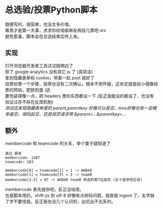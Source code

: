 # 总选验/投票Python脚本  
随便写的，很简单，也没太多价值。  
筹票才是第一大事，求求你给咱家麻友再投几票吧 orz  
避免惹事，脚本会在总选结束后传上来。  

## 实现  
打开浏览器开发者工具试试就明白了  
除了 google analytics 没有其它 js 了 (真简洁)  
拿到隐藏表单和 cookie，带着一起 post 就好了  
投票验票一个步骤，投票也没有二次确认。根本不用怀疑，这肯定就是给小偶像投票的网站，肥肠煎蛋 (逃  
要伪装得像一点，把 headers 里的东西都设一下 (反正我能设的都设了，也没有验证过存不存在反爬机制)  
*测试还发现隐藏表单里的 parent,parentkey 好像可以是空，time好像也有一定概率是空，保险起见，还是规范请求带 &parent=...&parentkey=...*  

## 额外  
membercode 和 teamcode 的关系，举个栗子就知道了  
```
渡辺 麻友
membercode: 1307
teamcode: 103

membercode[0] = teamcode[1] = 1 -> AKB48
membercode[1] = teamcode[3] = 3 -> teamB
membercode[2:3] = 07 -> AKB48 teamB 参选的第7位成员 (五十音序吧应该) 
```
membercode 表先提供吧，反正没啥用。  
也是脚本爬的，shift-jis 到 utf-8 好像有点转码问题，就直接 ingore 了。名字缺了字不要怪我，反正我也没几个认识的，出坑出不去系列。  